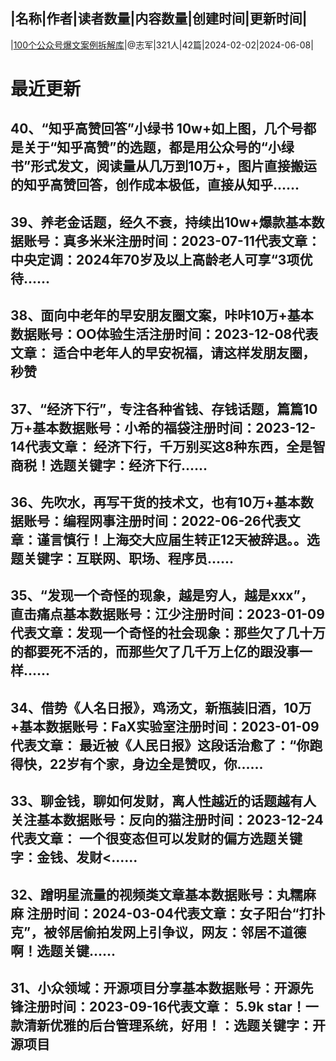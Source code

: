 |名称|作者|读者数量|内容数量|创建时间|更新时间|
---
|[100个公众号爆文案例拆解库](https://xiaobot.net/p/mediacase?refer=0b133df9-27dc-423b-8101-639049001c13)|@志军|321人|42篇|2024-02-02|2024-06-08|

# 最近更新
## 40、“知乎高赞回答”小绿书 10w+如上图，几个号都是关于“知乎高赞”的选题，都是用公众号的“小绿书”形式发文，阅读量从几万到10万+，图片直接搬运的知乎高赞回答，创作成本极低，直接从知乎......
## 39、养老金话题，经久不衰，持续出10w+爆款基本数据账号：真多米米注册时间：2023-07-11代表文章：   中央定调：2024年70岁及以上高龄老人可享“3项优待......
## 38、面向中老年的早安朋友圈文案，咔咔10万+基本数据账号：OO体验生活注册时间：2023-12-08代表文章：  适合中老年人的早安祝福，请这样发朋友圈，秒赞 
## 37、“经济下行”，专注各种省钱、存钱话题，篇篇10万+基本数据账号：小希的福袋注册时间：2023-12-14代表文章： 经济下行，千万别买这8种东西，全是智商税！选题关键字：经济下行......
## 36、先吹水，再写干货的技术文，也有10万+基本数据账号：编程网事注册时间：2022-06-26代表文章：谨言慎行！上海交大应届生转正12天被辞退。。选题关键字：互联网、职场、程序员......
## 35、“发现一个奇怪的现象，越是穷人，越是xxx”，直击痛点基本数据账号：江少注册时间：2023-01-09代表文章：发现一个奇怪的社会现象：那些欠了几十万的都要死不活的，而那些欠了几千万上亿的跟没事一样......
## 34、借势《人名日报》，鸡汤文，新瓶装旧酒，10万+基本数据账号：FaX实验室注册时间：2023-01-09代表文章： 最近被《人民日报》这段话治愈了：“你跑得快，22岁有个家，身边全是赞叹，你......
## 33、聊金钱，聊如何发财，离人性越近的话题越有人关注基本数据账号：反向的猫注册时间：2023-12-24代表文章： 一个很变态但可以发财的偏方选题关键字：金钱、发财<......
## 32、蹭明星流量的视频类文章基本数据账号：丸糯麻麻 注册时间：2024-03-04代表文章：女子阳台“打扑克”，被邻居偷拍发网上引争议，网友：邻居不道德啊！选题关键......
## 31、小众领域：开源项目分享基本数据账号：开源先锋注册时间：2023-09-16代表文章： 5.9k star！一款清新优雅的后台管理系统，好用！：选题关键字：开源项目

